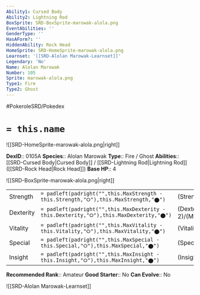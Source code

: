 ```yaml
---
Ability1: Cursed Body
Ability2: Lightning Rod
BoxSprite: SRD-BoxSprite-marowak-alola.png
EventAbilities: ''
GenderType: ''
HasAForm?: ''
HiddenAbility: Rock Head
HomeSprite: SRD-HomeSprite-marowak-alola.png
Learnset: '[[SRD-Alolan Marowak-Learnset]]'
Legendary: 'No'
Name: Alolan Marowak
Number: 105
Sprite: marowak-alola.png
Type1: Fire
Type2: Ghost
---
```


#PokeroleSRD/Pokedex

# `= this.name`

![[SRD-HomeSprite-marowak-alola.png|right]]

**DexID**:: 0105A
**Species**:: Alolan Marowak
**Type**:: Fire / Ghost
**Abilities**:: [[SRD-Cursed Body|Cursed Body]] / [[SRD-Lightning Rod|Lightning Rod]] ([[SRD-Rock Head|Rock Head]])
**Base HP**:: 4

![[SRD-BoxSprite-marowak-alola.png|right]]

|           |                                                                                        |                                          |
| --------- | -------------------------------------------------------------------------------------- | ---------------------------------------- |
| Strength  | `= padleft(padright("",this.MaxStrength - this.Strength,"⭘"),this.MaxStrength,"⬤")`    | (Strength::2)/(MaxStrength::5)   |
| Dexterity | `= padleft(padright("",this.MaxDexterity - this.Dexterity,"⭘"),this.MaxDexterity,"⬤")` | (Dexterity:: 2)/(MaxDexterity::4) |
| Vitality  | `= padleft(padright("",this.MaxVitality - this.Vitality,"⭘"),this.MaxVitality,"⬤")`    | (Vitality::3)/(MaxVitality::6)   |
| Special   | `= padleft(padright("",this.MaxSpecial - this.Special,"⭘"),this.MaxSpecial,"⬤")`       | (Special::2)/(MaxSpecial::4)     |
| Insight   | `= padleft(padright("",this.MaxInsight - this.Insight,"⭘"),this.MaxInsight,"⬤")`       | (Insight::2)/(MaxInsight::5)     |

**Recommended Rank**:: Amateur
**Good Starter**:: No
**Can Evolve**:: No

![[SRD-Alolan Marowak-Learnset]]